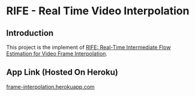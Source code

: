 # RIFE - Real Time Video Interpolation

## Introduction
This project is the implement of [RIFE: Real-Time Intermediate Flow Estimation for Video Frame Interpolation](https://arxiv.org/abs/2011.06294). 
## App Link (Hosted On Heroku)
[frame-interpolation.herokuapp.com](frame-interpolation.herokuapp.com)

